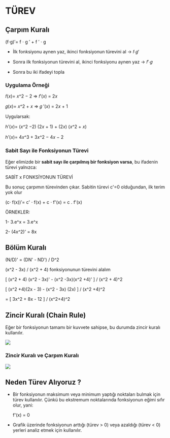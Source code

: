 # TÜREV

## Çarpım Kuralı

(f⋅g)′= f ⋅ g ′ + f ′ ⋅ g

- İlk fonksiyonu aynen yaz, ikinci fonksiyonun türevini al → 𝑓⋅𝑔′

- Sonra ilk fonksiyonun türevini al, ikinci fonksiyonu aynen yaz → 𝑓′⋅𝑔

- Sonra bu iki ifadeyi topla

### Uygulama Örneği

𝑓(𝑥)= 𝑥^2 − 2 ⇒ 𝑓′(𝑥) = 2𝑥

𝑔(𝑥)= 𝑥^2 + 𝑥 ⇒ 𝑔 ′(𝑥) = 2𝑥 + 1

Uygularsak:

ℎ′(𝑥)= (𝑥^2 −2) (2𝑥 + 1) + (2𝑥) (𝑥^2 + 𝑥)

ℎ′(𝑥)= 4𝑥^3 + 3𝑥^2 − 4𝑥 − 2

### Sabit Sayı ile Fonksiyonun Türevi

Eğer elimizde bir **sabit sayı ile çarpılmış bir fonksiyon varsa**, bu ifadenin türevi yalnızca:

SABİT x FONKSİYONUN TÜREVİ

Bu sonuç çarpımın türevinden çıkar. Sabitin türevi c'=0 olduğundan, ilk terim yok olur

(c⋅ f(x))′= c' ⋅ f(x) + c ⋅ f'(x) = c . f'(x)

ÖRNEKLER:

1- 3.e^x = 3.e^x

2- (4x^2)' = 8x

## Bölüm Kuralı

(N/D)' = (DN' - ND') / D^2

(x^2 - 3x) / (x^2 + 4) fonksiyonunun türevini alalım

[ (x^2 + 4) (x^2 - 3x)' - (x^2 -3x)(x^2 +4)' ] / (x^2 + 4)^2

[ (x^2 +4)(2x - 3) - (x^2 - 3x) (2x) ] / (x^2 +4)^2

= [ 3x^2 + 8x - 12 ] / (x^2+4)^2

## Zincir Kuralı (Chain Rule)

Eğer bir fonksiyonun tamamı bir kuvvete sahipse, bu durumda zincir kuralı kullanılır.

![](zincir-kurali.jpg)

### Zincir Kuralı ve Çarpım Kuralı

![](zincir_kurali-carpim.jpg)

## Neden Türev Alıyoruz ?

- Bir fonksiyonun maksimum veya minimum yaptığı noktaları bulmak için türev kullanılır.
  Çünkü bu ekstremum noktalarında fonksiyonun eğimi sıfır olur, yani:

  f'(x) = 0

- Grafik üzerinde fonksiyonun arttığı (türev > 0) veya azaldığı (türev < 0) yerleri analiz etmek için kullanılır.

